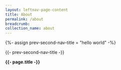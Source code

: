 ```yaml
---
layout: leftnav-page-content
title: About
permalink: /about
breadcrumb: 
collection_name: about
---
```

{%- assign prev-second-nav-title = "hello world" -%}
<p>{{- prev-second-nav-title -}}</p>
<span><b>{{- page.title -}}</b></span>
